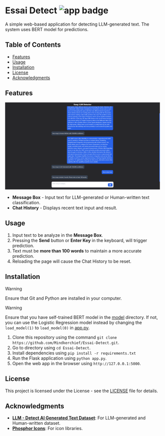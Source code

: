 # Essai Detect ![app badge][app-badge]
A simple web-based application for detecting LLM-generated text. The system uses BERT model for predictions.

## Table of Contents
- [Features](#features)
- [Usage](#usage)
- [Installation](#installation)
- [License](#license)
- [Acknowledgments](#acknowledgments)

## Features
![output][output]
- **Message Box** - Input text for LLM-generated or Human-written text classification.
- **Chat History** - Displays recent text input and result.

## Usage
1. Input text to be analyze in the **Message Box**.
2. Pressing the **Send** button or **Enter Key** in the keyboard, will trigger prediction.
3. Text must be **more than 100 words** to maintain a more accurate prediction.
4. Reloading the page will cause the Chat History to be reset.

## Installation
> [!WARNING]
> Ensure that Git and Python are installed in your computer.

> [!WARNING]
> Ensure that you have self-trained BERT model in the [model](model) directory. If not, you can use the Logistic Regression model instead by changing the `load_model(1)` to `load_model(0)` in [app.py](app.py).

1. Clone this repository using the command `git clone https://github.com/Mindkerchief/Essai-Detect.git`.
2. Go to directory using `cd Essai-Detect`.
3. Install dependencies using `pip install -r requirements.txt`
4. Run the Flask application using `python app.py`.
5. Open the web app in the browser using `http://127.0.0.1:5000`.

## License
This project is licensed under the <licence-name> License - see the [LICENSE](LICENSE) file for details.

## Acknowledgments
- **[LLM - Detect AI Generated Text Dataset][kaggle-dataset]**: For LLM-generated and Human-written dataset.
- **[Phosphor Icons][phosphor-icons]**: For icon libraries.

<!-- Reference -->
[app-badge]: https://img.shields.io/badge/WebApp-LLM_Generated_Text_Detector-FFFFFF

[output]: https://github.com/Mindkerchief/Essai-Detect/blob/main/docs/images/output.png

[kaggle-dataset]: https://www.kaggle.com/datasets/sunilthite/llm-detect-ai-generated-text-dataset
[phosphor-icons]: https://github.com/phosphor-icons/homepage
